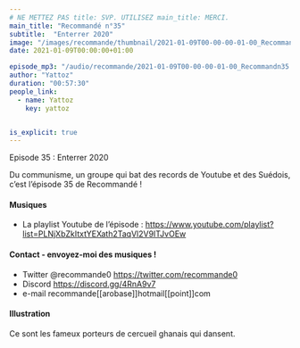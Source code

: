 ```yaml
---
# NE METTEZ PAS title: SVP. UTILISEZ main_title: MERCI.
main_title: "Recommandé n°35"
subtitle:  "Enterrer 2020"
image: "/images/recommande/thumbnail/2021-01-09T00-00-00-01-00_Recommandn35.jpg"
date: 2021-01-09T00:00:00+01:00

episode_mp3: "/audio/recommande/2021-01-09T00-00-00-01-00_Recommandn35.mp3"
author: "Yattoz"
duration: "00:57:30"
people_link: 
  - name: Yattoz
    key: yattoz


is_explicit: true
---
```


<PodcastHeader/>

<!-- ECRIRE LA DESCRIPTION DE L'EPISODE SOUS CETTE LIGNE -->


 Episode 35 : Enterrer 2020 

<p>Du communisme, un groupe qui bat des records de Youtube et des Suédois, c’est l’épisode 35 de Recommandé !</p>

<h4>Musiques</h4>

<ul>
  <li>La playlist Youtube de l’épisode : <a href="https://www.youtube.com/playlist?list=PLNjXbZkItxtYEXath2TaqVl2V9ITJvOEw" rel="nofollow">https://www.youtube.com/playlist?list=PLNjXbZkItxtYEXath2TaqVl2V9ITJvOEw</a></li>
</ul>

<h4>Contact - envoyez-moi des musiques !</h4>

<ul>
  <li>Twitter @recommande0 <a href="https://twitter.com/recommande0" rel="nofollow">https://twitter.com/recommande0</a></li>
  <li>Discord <a href="https://discord.gg/4RnA9v7" rel="nofollow">https://discord.gg/4RnA9v7</a></li>
  <li>e-mail recommande[[arobase]]hotmail[[point]]com</li>
</ul>

<h4>Illustration</h4>

<p>Ce sont les fameux porteurs de cercueil ghanais qui dansent.</p>


